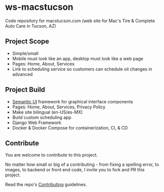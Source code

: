 # ws-macstucson
Code repository for macstucson.com (web site for Mac's Tire & Complete Auto Care in Tucson, AZ)

## Project Scope
* Simple/small
* Mobile must look like an app, desktop must look like a web page
* Pages: Home, About, Services
* Link to scheduling service so customers can schedule oil changes in advanced

## Project Build
* [Semantic UI](https://semantic-ui.com/) framework for graphical interface components
* Pages: Home, About, Services, Privacy Policy
* Make site bilingual (en-US/es-MX)
* Build custom scheduling app
* Django Web Framework
* Docker & Docker Compose for containerization, CI, & CD

## Contribute
You are welcome to contribute to this project.

No matter how small or big of a contributing - from fixing a spelling error, to images, to backend or front end code, I invite you to fork and PR this project.

Read the repo's [Contributing](CONTRIBUTING.md) guidelines.
